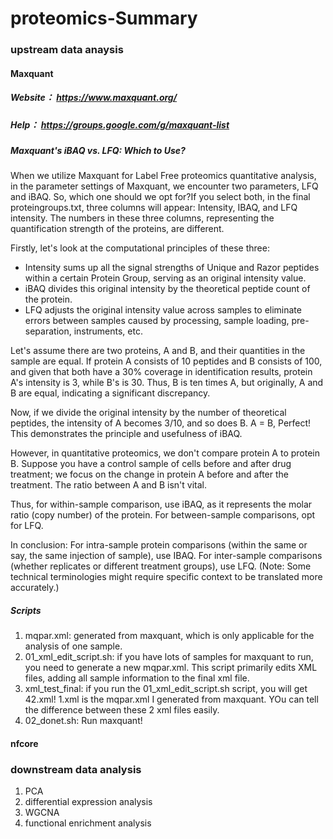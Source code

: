 # proteomics-Summary

### upstream data anaysis
#### Maxquant
##### Website： https://www.maxquant.org/
##### Help： https://groups.google.com/g/maxquant-list
##### Maxquant's iBAQ vs. LFQ: Which to Use?

When we utilize Maxquant for Label Free proteomics quantitative analysis, in the parameter settings of Maxquant, we encounter two parameters, LFQ and iBAQ. So, which one should we opt for?If you select both, in the final proteingroups.txt, three columns will appear: Intensity, IBAQ, and LFQ intensity. The numbers in these three columns, representing the quantification strength of the proteins, are different.

Firstly, let's look at the computational principles of these three: 
- Intensity sums up all the signal strengths of Unique and Razor peptides within a certain Protein Group, serving as an original intensity value.
- iBAQ divides this original intensity by the theoretical peptide count of the protein.
- LFQ adjusts the original intensity value across samples to eliminate errors between samples caused by processing, sample loading, pre-separation, instruments, etc.

Let's assume there are two proteins, A and B, and their quantities in the sample are equal. If protein A consists of 10 peptides and B consists of 100, and given that both have a 30% coverage in identification results, protein A's intensity is 3, while B's is 30. Thus, B is ten times A, but originally, A and B are equal, indicating a significant discrepancy.

Now, if we divide the original intensity by the number of theoretical peptides, the intensity of A becomes 3/10, and so does B. A = B, Perfect! This demonstrates the principle and usefulness of iBAQ.

However, in quantitative proteomics, we don't compare protein A to protein B. Suppose you have a control sample of cells before and after drug treatment; we focus on the change in protein A before and after the treatment. The ratio between A and B isn't vital.

Thus, for within-sample comparison, use iBAQ, as it represents the molar ratio (copy number) of the protein. For between-sample comparisons, opt for LFQ. 

In conclusion:
For intra-sample protein comparisons (within the same or say, the same injection of sample), use IBAQ.
For inter-sample comparisons (whether replicates or different treatment groups), use LFQ.
(Note: Some technical terminologies might require specific context to be translated more accurately.)


##### Scripts
1.  mqpar.xml: generated from maxquant, which is only applicable for the analysis of one sample.
2.  01_xml_edit_script.sh:
if you have lots of samples for maxquant to run, you need to generate a new mqpar.xml. This script primarily edits XML files, adding all sample information to the final xml file.
3.  xml_test_final:
if you run the 01_xml_edit_script.sh script, you will get 42.xml! 1.xml is the mqpar.xml I generated from maxquant. YOu can tell the difference between these 2 xml files easily. 
4.  02_donet.sh:
Run maxquant!

#### nfcore

### downstream data analysis
1. PCA
2. differential expression analysis
3. WGCNA
4. functional enrichment analysis
